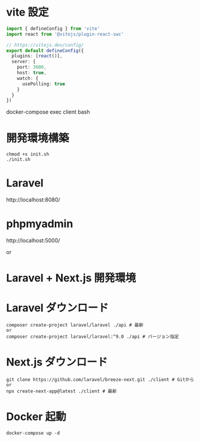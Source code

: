 # vite 設定

```ts:client\vite.config.ts
import { defineConfig } from 'vite'
import react from '@vitejs/plugin-react-swc'

// https://vitejs.dev/config/
export default defineConfig({
  plugins: [react()],
  server: {
    port: 3000,
    host: true,
    watch: {
      usePolling: true
    }
  }
})
```


docker-compose exec client bash


# 開発環境構築

```shell
chmod +x init.sh
./init.sh
```

# Laravel

http://localhost:8080/

# phpmyadmin

http://localhost:5000/

or

# Laravel + Next.js 開発環境

# Laravel ダウンロード

```shell
composer create-project laravel/laravel ./api # 最新
or
composer create-project laravel/laravel:^9.0 ./api # バージョン指定
```

# Next.js ダウンロード

```shell
git clone https://github.com/laravel/breeze-next.git ./client # Gitから
or
npx create-next-app@latest ./client # 最新
```

# Docker 起動

```shell
docker-compose up -d
```
